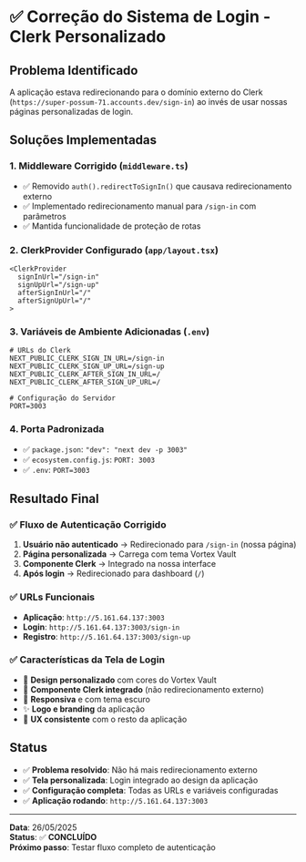# ✅ Correção do Sistema de Login - Clerk Personalizado

## Problema Identificado
A aplicação estava redirecionando para o domínio externo do Clerk (`https://super-possum-71.accounts.dev/sign-in`) ao invés de usar nossas páginas personalizadas de login.

## Soluções Implementadas

### 1. **Middleware Corrigido** (`middleware.ts`)
- ✅ Removido `auth().redirectToSignIn()` que causava redirecionamento externo
- ✅ Implementado redirecionamento manual para `/sign-in` com parâmetros
- ✅ Mantida funcionalidade de proteção de rotas

### 2. **ClerkProvider Configurado** (`app/layout.tsx`)
```tsx
<ClerkProvider
  signInUrl="/sign-in"
  signUpUrl="/sign-up"
  afterSignInUrl="/"
  afterSignUpUrl="/"
>
```

### 3. **Variáveis de Ambiente Adicionadas** (`.env`)
```env
# URLs do Clerk
NEXT_PUBLIC_CLERK_SIGN_IN_URL=/sign-in
NEXT_PUBLIC_CLERK_SIGN_UP_URL=/sign-up
NEXT_PUBLIC_CLERK_AFTER_SIGN_IN_URL=/
NEXT_PUBLIC_CLERK_AFTER_SIGN_UP_URL=/

# Configuração do Servidor
PORT=3003
```

### 4. **Porta Padronizada**
- ✅ `package.json`: `"dev": "next dev -p 3003"`
- ✅ `ecosystem.config.js`: `PORT: 3003`
- ✅ `.env`: `PORT=3003`

## Resultado Final

### ✅ **Fluxo de Autenticação Corrigido**
1. **Usuário não autenticado** → Redirecionado para `/sign-in` (nossa página)
2. **Página personalizada** → Carrega com tema Vortex Vault
3. **Componente Clerk** → Integrado na nossa interface
4. **Após login** → Redirecionado para dashboard (`/`)

### ✅ **URLs Funcionais**
- **Aplicação**: `http://5.161.64.137:3003`
- **Login**: `http://5.161.64.137:3003/sign-in`
- **Registro**: `http://5.161.64.137:3003/sign-up`

### ✅ **Características da Tela de Login**
- 🎨 **Design personalizado** com cores do Vortex Vault
- 🔐 **Componente Clerk integrado** (não redirecionamento externo)
- 📱 **Responsiva** e com tema escuro
- ✨ **Logo e branding** da aplicação
- 🎯 **UX consistente** com o resto da aplicação

## Status
- ✅ **Problema resolvido**: Não há mais redirecionamento externo
- ✅ **Tela personalizada**: Login integrado ao design da aplicação
- ✅ **Configuração completa**: Todas as URLs e variáveis configuradas
- ✅ **Aplicação rodando**: `http://5.161.64.137:3003`

---

**Data**: 26/05/2025  
**Status**: ✅ **CONCLUÍDO**  
**Próximo passo**: Testar fluxo completo de autenticação 